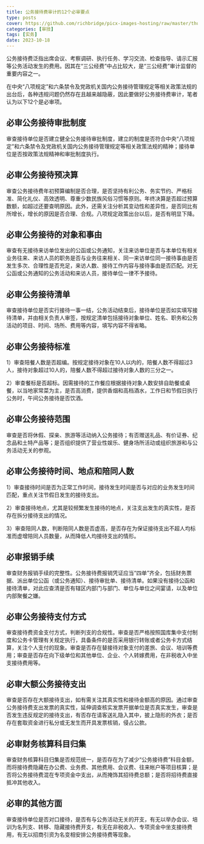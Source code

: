 ```yaml
---
title: 公务接待费审计的12个必审要点
type: posts
cover: https://github.com/richbridge/picx-images-hosting/raw/master/thumbnail/审技.jpg
categories: [审技]
tags: [实务]
date: 2023-10-18
---
```


公务接待费泛指出席会议、考察调研、执行任务、学习交流、检查指导、请示汇报等公务活动发生的费用。因其在“三公经费”中占比较大，是“三公经费”审计监督的重要内容之一。

在中央“八项规定”和六条禁令及党政机关国内公务接待管理规定等相关政策法规的出台后，各种违规问题仍然存在且越来越隐蔽，因此要做好公务接待费审计，笔者认为以下12个是必审项。

## 必审公务接待审批制度

审查接待单位是否建立健全公务接待审批制度，建立的制度是否符合中央“八项规定”和六条禁令及党政机关国内公务接待管理规定等相关政策法规的精神；接待单位是否按政策法规精神和审批制度执行。

## 必审公务接待预决算

审查公务接待费年初预算编制是否合理，是否坚持有利公务、务实节约、严格标准、简化礼仪、高效透明、尊重少数民族风俗习惯等原则。年终决算是否超过预算数额，如超过还要查明原因。此外，还需关注分析其变动性和差异性，是否同比有所增长，增长的原因是否合理、合规。八项规定政策出台以后，是否有明显下降。

## 必审公务接待的对象和事由

审查有无接待来访单位发出的公函或公务通知，关注来访单位是否与本单位有相关业务往来、来访人员的职务是否与业务往来相关、同一来访单位同一接待事由是否发生多次、合理性是否充足，来访人数、接待工作内容与接待事由是否匹配。对无公函或公务通知的公务活动和来访人员，接待单位一律不予接待。

## 必审公务接待清单

审查接待单位是否实行接待一事一结，公务活动结束后，接待单位是否如实填写接待清单，并由相关负责人审签，按规定清单包括接待对象单位、姓名、职务和公务活动的项目、时间、场所、费用等内容，填写内容不得省略。

## 必审公务接待标准

1）审查陪餐人数是否超编。按规定接待对象在10人以内的，陪餐人数不得超过3人，接待对象超过10人的，陪餐人数不得超过接待对象人数的三分之一。

2）审查餐标是否超标。因需接待的工作餐应根据接待对象人数安排自助餐或桌餐，以当地家常菜为主，是否高消费，提供香烟和高档酒水，工作日和节假日执行公务时，午间公务接待是否饮酒。

## 必审公务接待范围

审查是否将休假、探亲、旅游等活动纳入公务接待；有否赠送礼品、有价证券、纪念品和土特产品等；是否组织提供了营业性娱乐、健身场所活动或组织旅游和与公务活动无关的参观。

## 必审公务接待时间、地点和陪同人数

1）审查接待时间是否为正常工作时间，接待发生时间是否与对应的业务发生时间匹配，重点关注节假日发生的接待支出。

2）审查接待地点，尤其是较频繁发生接待的地点，关注支出发生的真实性，是否存在拆分接待支出的情况。

3）审查陪同人数，判断陪同人数是否虚高，是否存在为保证接待支出不超人均标准而虚增陪同人员数量，从而降低人均接待支出的情形。

## 必审报销手续

审查财务报销手续的完整性。公务接待费报销凭证应当“四单”齐全，包括财务票据、派出单位公函（或公务通知）、接待审批单、接待清单。如果没有接待公函和接待清单，对此应查清是否有辖区内部门与部门、单位与单位之间宴请，以及单位内部聚餐之嫌。

## 必审公务接待支付方式

审查接待费资金支付方式，判断列支的合规性。审查是否严格按照国库集中支付制度和公务卡管理有关规定执行，具备条件的是否采用银行转账或者公务卡方式结算，关注个人支付的现象。审查是否存在替接待对象支付的差旅、会议、培训等费用；审查是否存在向下级单位和其他单位、企业、个人转嫁费用，在非税收入中坐支接待费用等。

## 必审大额公务接待支出

审查是否存在大额接待支出，如有需关注其真实性和接待金额高的原因。通过审查公务接待费支出发票的真实性，延伸调查核实发票开据单位是否真实发生，审查是否发生违反规定的接待支出，有否存在请客送礼隐入其中，披上隐形的外衣；是否存在套取资金进行私分或无发生而开具发票核销，侵占公款。

## 必审财务核算科目归集

审查财务核算科目归集是否规范统一，是否存在为了减少“公务接待费”科目金额，而将接待费隐藏在办公费、业务费、其他费用、会议费、往来帐户等项目核算；是否将公务接待费混在专项资金中支出，从而掩饰其招待费总额；是否将招待费直接抵冲其他收入。

## 必审的其他方面

审查接待单位是否对口接待，是否有与公务活动无关的开支，有无以举办会议、培训为名列支、转移、隐藏接待费开支，有无在非税收入、专项资金中坐支接待费用，有无以招商引资为名变相安排公务接待费等现象。